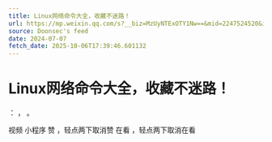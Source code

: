 ```yaml
---
title: Linux网络命令大全，收藏不迷路！
url: https://mp.weixin.qq.com/s?__biz=MzUyNTExOTY1Nw==&mid=2247524520&idx=1&sn=105c6d2605b98e30c08bbe84fc176496
source: Doonsec's feed
date: 2024-07-07
fetch_date: 2025-10-06T17:39:46.601132
---
```


# Linux网络命令大全，收藏不迷路！

：
，
。

视频
小程序
赞
，轻点两下取消赞
在看
，轻点两下取消在看